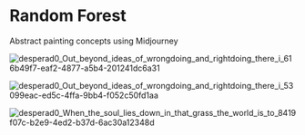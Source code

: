 # Random Forest
Abstract painting concepts using Midjourney

![desperad0_Out_beyond_ideas_of_wrongdoing_and_rightdoing_there_i_616b49f7-eaf2-4877-a5b4-201241dc6a31](https://user-images.githubusercontent.com/3966741/211085588-f874dbb5-ea37-4b43-8a4d-ac2e597c40d1.png)


![desperad0_Out_beyond_ideas_of_wrongdoing_and_rightdoing_there_i_53099eac-ed5c-4ffa-9bb4-f052c50fd1aa](https://user-images.githubusercontent.com/3966741/211085636-8ed83eec-e17e-4ab7-9b0b-5f899280fd5d.png)


![desperad0_When_the_soul_lies_down_in_that_grass_the_world_is_to_8419f07c-b2e9-4ed2-b37d-6ac30a12348d](https://user-images.githubusercontent.com/3966741/211085707-566e80ce-6bff-46c0-904f-030e698d2913.png)
